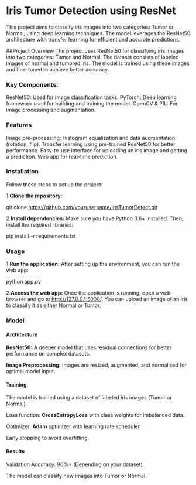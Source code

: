 # Iris Tumor Detection using ResNet

This project aims to classify iris images into two categories: Tumor or Normal, using deep learning techniques. The model leverages the ResNet50 architecture with transfer learning for efficient and accurate predictions.

##Project Overview
The project uses ResNet50 for classifying iris images into two categories: Tumor and Normal. The dataset consists of labeled images of normal and tumored iris. The model is trained using these images and fine-tuned to achieve better accuracy.

### Key Components:
ResNet50: Used for image classification tasks.
PyTorch: Deep learning framework used for building and training the model.
OpenCV & PIL: For image processing and augmentation.

### Features
Image pre-processing: Histogram equalization and data augmentation (rotation, flip).
Transfer learning using pre-trained ResNet50 for better performance.
Easy-to-use interface for uploading an iris image and getting a prediction.
Web app for real-time prediction.

### Installation
Follow these steps to set up the project:

1.**Clone the repository:**

  git clone https://github.com/yourusername/IrisTumorDetect.git

2.**Install dependencies:** Make sure you have Python 3.6+ installed. Then, install the required libraries:

   pip install -r requirements.txt

### Usage
1.**Run the application:** After setting up the environment, you can run the web app:

   python app.py

2.**Access the web app:** Once the application is running, open a web browser and go to http://127.0.0.1:5000/. You can upload an image of an iris to classify it as either Normal or Tumor.

### Model
#### Architecture
**ResNet50:** A deeper model that uses residual connections for better performance on complex datasets.

**Image Preprocessing:** Images are resized, augmented, and normalized for optimal model input.
#### Training
The model is trained using a dataset of labeled iris images (Tumor or Normal).

Loss function: **CrossEntropyLoss** with class weights for imbalanced data.

Optimizer: **Adam** optimizer with learning rate scheduler.

Early stopping to avoid overfitting.
#### Results
Validation Accuracy: 90%+ (Depending on your dataset).

The model can classify new images into Tumor or Normal.

